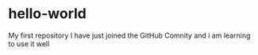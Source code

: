 # hello-world
My first repository
I have just joined the GitHub Comnity and i am learning to use it well

